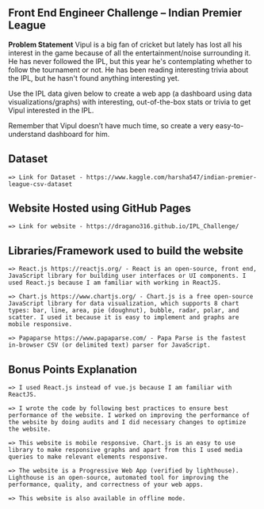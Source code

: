 ## Front End Engineer Challenge – Indian Premier League

**Problem Statement**
Vipul is a big fan of cricket but lately has lost all his interest in the game because of all the entertainment/noise surrounding it. He has never followed the IPL, but this year he's contemplating whether to follow the tournament or not. He has been reading interesting trivia about the IPL, but he hasn't found anything interesting yet.

Use the IPL data given below to create a web app (a dashboard using data visualizations/graphs) with interesting, out-of-the-box stats or trivia to get Vipul interested in the IPL.

Remember that Vipul doesn’t have much time, so create a very easy-to-understand dashboard for him.

## Dataset
    => Link for Dataset - https://www.kaggle.com/harsha547/indian-premier-league-csv-dataset 

## Website Hosted using GitHub Pages
    => Link for website - https://dragano316.github.io/IPL_Challenge/

## Libraries/Framework used to build the website

    => React.js https://reactjs.org/ - React is an open-source, front end, JavaScript library for building user interfaces or UI components. I used React.js because I am familiar with working in ReactJS.

    => Chart.js https://www.chartjs.org/ - Chart.js is a free open-source JavaScript library for data visualization, which supports 8 chart types: bar, line, area, pie (doughnut), bubble, radar, polar, and scatter. I used it because it is easy to implement and graphs are mobile responsive.

    => Papaparse https://www.papaparse.com/ - Papa Parse is the fastest in-browser CSV (or delimited text) parser for JavaScript.


## Bonus Points Explanation
    => I used React.js instead of vue.js because I am familiar with ReactJS.

    => I wrote the code by following best practices to ensure best performance of the website. I worked on improving the performance of the website by doing audits and I did necessary changes to optimize the website.

    => This website is mobile responsive. Chart.js is an easy to use library to make responsive graphs and apart from this I used media queries to make relevant elements responsive.

    => The website is a Progressive Web App (verified by lighthouse). Lighthouse is an open-source, automated tool for improving the performance, quality, and correctness of your web apps.

    => This website is also available in offline mode.




